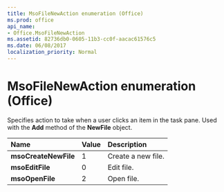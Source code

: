 ```yaml
---
title: MsoFileNewAction enumeration (Office)
ms.prod: office
api_name:
- Office.MsoFileNewAction
ms.assetid: 82736db0-0605-11b3-cc0f-aacac61576c5
ms.date: 06/08/2017
localization_priority: Normal
---
```



# MsoFileNewAction enumeration (Office)

Specifies action to take when a user clicks an item in the task pane. Used with the  **Add** method of the **NewFile** object.



|Name|Value|Description|
|:-----|:-----|:-----|
|**msoCreateNewFile**|1|Create a new file.|
|**msoEditFile**|0|Edit file.|
|**msoOpenFile**|2|Open file.|

